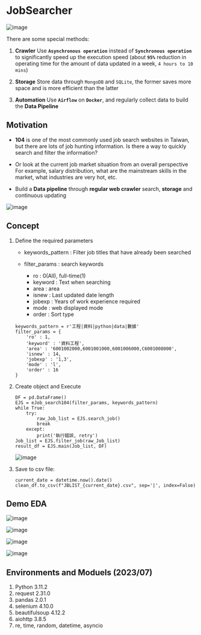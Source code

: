 ﻿# JobSearcher
![image](https://github.com/DrDAN6770/JobSearcher/assets/118630187/abb60010-c77d-4deb-a9a2-d33e96125001)

There are some special methods:
1. **Crawler**
    Use **`Asynchronous operation`** instead of **`Synchronous operation`** to significantly speed up the execution speed (about **`95%`** reduction in operating time for the amount of data updated in a week, `4 hours to 10 mins`)
    
2. **Storage**
    Store data through `MongoDB` and `SQLite`, the former saves more space and is more efficient than the latter

3. **Automation**
    Use **`Airflow`** on **`Docker`**, and regularly collect data to build the **Data Pipeline**

## Motivation
* **104** is one of the most commonly used job search websites in Taiwan, but there are lots of job hunting information.
Is there a way to quickly search and filter the information?

* Or look at the current job market situation from an overall perspective
For example, salary distribution, what are the mainstream skills in the market, what industries are very hot, etc.

* Build a **Data pipeline** through **regular web crawler** search, **storage** and continuous updating

![image](https://github.com/DrDAN6770/JobSearcher/assets/118630187/3a2ffa50-6405-4183-a88c-73d1944d4ab6)

## Concept
1. Define the required parameters
    
    * keywords_pattern : Filter job titles that have already been searched
    * filter_params : search keywords
        
        * ro : 0(All), full-time(1)
        * keyword : Text when searching
        * area : area
        * isnew : Last updated date length
        * jobexp : Years of work experience required
        * mode : web displayed mode
        * order : Sort type
    ```
    keywords_pattern = r'工程|資料|python|data|數據'
    filter_params = {
        'ro' : 1,
        'keyword' : '資料工程',
        'area' : '6001002000,6001001000,6001006000,C6001008000',
        'isnew' : 14,
        'jobexp' : '1,3',
        'mode' : 'l',
        'order' : 16
    }
    ```

2. Create object and Execute
    ```
    DF = pd.DataFrame()
    EJS = eJob_search104(filter_params, keywords_pattern)
    while True:
        try:
            raw_Job_list = EJS.search_job()
            break
        except:
            print('執行錯誤, retry')
    Job_list = EJS.filter_job(raw_Job_list)
    result_df = EJS.main(Job_list, DF)
    ```
    ![image](https://github.com/DrDAN6770/JobSearcher/assets/118630187/6e620f1b-5837-4545-af0f-6b8cae96690d)

3. Save to csv file:
    ```
    current_date = datetime.now().date()
    clean_df.to_csv(f"JBLIST_{current_date}.csv", sep='|', index=False)
    ```
## Demo EDA
![image](https://github.com/DrDAN6770/JobSearcher/assets/118630187/d68d5f03-5337-4885-8424-7ab91b792e1a)

![image](https://github.com/DrDAN6770/JobSearcher/assets/118630187/05fcbebb-79b0-450d-957e-4a8b7fea3268)

![image](https://github.com/DrDAN6770/JobSearcher/assets/118630187/0edc96a1-0a48-43f9-81f6-a3a281b92fff)

![image](https://github.com/DrDAN6770/JobSearcher/assets/118630187/5c3958ba-58f1-45d3-9a7f-fcc9f3fb4171)


## Environments and Moduels (2023/07)
1. Python 3.11.2
2. request 2.31.0
3. pandas 2.0.1
4. selenium 4.10.0
5. beautifulsoup 4.12.2
6. aiohttp 3.8.5
7. re, time, random, datetime, asyncio